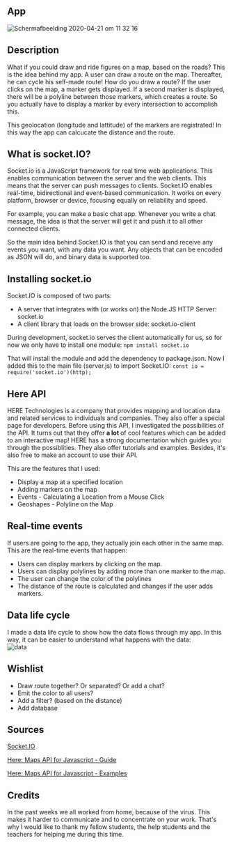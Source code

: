 ## App
![Schermafbeelding 2020-04-21 om 11 32 16](https://user-images.githubusercontent.com/45489420/79850128-c1b5cd00-83c3-11ea-946b-e4d46a933bd0.png)

## Description
What if you could draw and ride figures on a map, based on the roads? This is the idea behind my app. A user can draw a route on the map. Thereafter, he can cycle his self-made route! How do you draw a route? If the user clicks on the map, a marker gets displayed. If a second marker is displayed, there will be a polyline between those markers, which creates a route. So you actually have to display a marker by every intersection to accomplish this.

This geolocation (longitude and lattitude) of the markers are registrated! In this way the app can calcucate the distance and the route.


## What is socket.IO?
Socket.io is a JavaScript framework for real time web applications. This enables communication between the server and the web clients. This means that the server can push messages to clients. 
Socket.IO enables real-time, bidirectional and event-based communication. It works on every platform, browser or device, focusing equally on reliability and speed.

For example, you can make a basic chat app. Whenever you write a chat message, the idea is that the server will get it and push it to all other connected clients.

So the main idea behind Socket.IO is that you can send and receive any events you want, with any data you want. Any objects that can be encoded as JSON will do, and binary data is supported too.

## Installing socket.io
Socket.IO is composed of two parts:
* A server that integrates with (or works on) the Node.JS HTTP Server: socket.io
* A client library that loads on the browser side: socket.io-client

During development, socket.io serves the client automatically for us, so for now we only have to install one module:
` npm install socket.io `

That will install the module and add the dependency to package.json. Now I added this to the main file (server.js) to import Socket.IO:
` const io = require('socket.io')(http); `


## Here API
HERE Technologies is a company that provides mapping and location data and related services to individuals and companies. They also offer a special page for developers. Before using this API, I investigated the possibilities of the API. It turns out that they offer <b> a lot </b> of cool features which can be added to an interactive map! HERE has a strong documentation which guides you through the possiblities. They also offer tutorials and examples. Besides, it's also free to make an account to use their API. 

This are the features that I used:
* Display a map at a specified location
* Adding markers on the map
* Events - Calculating a Location from a Mouse Click
* Geoshapes - Polyline on the Map


## Real-time events
If users are going to the app, they actually join each other in the same map. This are the real-time events that happen:
* Users can display markers by clicking on the map.
* Users can display polylines by adding more than one marker to the map.
* The user can change the color of the polylines
* The distance of the route is calculated and changes if the user adds markers.


## Data life cycle
I made a data life cycle to show how the data flows through my app. In this way, it can be easier to understand what happens with the data:
<br>
![data](https://user-images.githubusercontent.com/45489420/79700623-566edc80-8297-11ea-9e2b-df8e2d335720.png)

## Wishlist
* Draw route together? Or separated? Or add a chat?
* Emit the color to all users?
* Add a filter? (based on the distance)
* Add database


## Sources 
[Socket.IO](https://socket.io/)

[Here: Maps API for Javascript - Guide](https://developer.here.com/documentation/maps/3.1.14.0/dev_guide/index.html)

[Here: Maps API for Javascript - Examples](https://developer.here.com/documentation/examples/maps-js)

## Credits
In the past weeks we all worked from home, because of the virus. This makes it harder to communicate and to concentrate on your work. That's why I would like to thank my fellow students, the help students and the teachers for helping me during this time.
